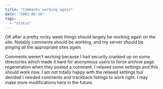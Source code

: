 ```yaml
---
title: "Comments working again"
date: "2003-06-10"
tags: 
  - "status"
---
```


OK after a pretty rocky week things should largely be working again on the site. Notably comments should be working, and my server should be pinging all the appropriate sites again.

Comments weren't working because I had security cranked up on some directories which made it hard for anonymous users to force archive page regeneration when they posted a comment. I relaxed some settings and this should work now. I am not totally happy with the relaxed settings but decided I needed comments and trackback listings to work right. I may make more modifications here in the future.
